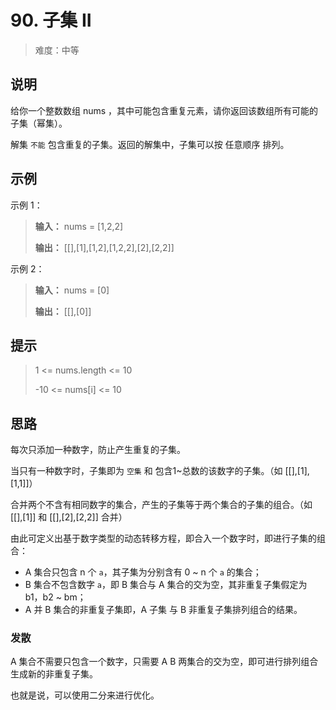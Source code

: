 # 90. 子集 II

> 难度：中等

## 说明

给你一个整数数组 nums ，其中可能包含重复元素，请你返回该数组所有可能的子集（幂集）。

解集 `不能` 包含重复的子集。返回的解集中，子集可以按 任意顺序 排列。

## 示例

示例 1：


> **输入：** nums = [1,2,2]
>
> **输出：** [[],[1],[1,2],[1,2,2],[2],[2,2]]

示例 2：

> **输入：** nums = [0]
>
> **输出：** [[],[0]]

## 提示

> 1 <= nums.length <= 10
>
> -10 <= nums[i] <= 10

## 思路

每次只添加一种数字，防止产生重复的子集。

当只有一种数字时，子集即为 `空集` 和 包含1~总数的该数字的子集。（如 [[],[1],[1,1]]）

合并两个不含有相同数字的集合，产生的子集等于两个集合的子集的组合。（如 [[],[1]] 和 [[],[2],[2,2]] 合并）

由此可定义出基于数字类型的动态转移方程，即合入一个数字时，即进行子集的组合：

* A 集合只包含 n 个 `a`，其子集为分别含有 0 ~ n 个 `a` 的集合；
* B 集合不包含数字 `a`，即 B 集合与 A 集合的交为空，其非重复子集假定为 b1，b2 ~ bm；
* A 并 B 集合的非重复子集即，A 子集 与 B 非重复子集排列组合的结果。

### 发散

A 集合不需要只包含一个数字，只需要 A B 两集合的交为空，即可进行排列组合生成新的非重复子集。

也就是说，可以使用二分来进行优化。
